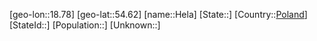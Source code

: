 ﻿---
location: [54.62,18.78]
type: City
tags:
- geo/City


SpocWebEntityId: 30863
isDeleted: false
confidential: public

---
[geo-lon::18.78]
[geo-lat::54.62]
[name::Hela]
[State::]
[Country::[Poland](geo/Continent/Europe/Poland.md)]
[StateId::]
[Population::]
[Unknown::]

